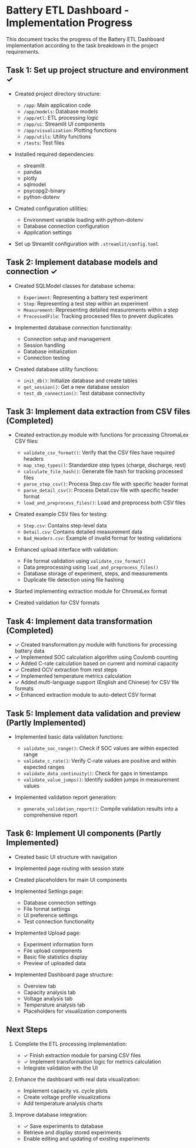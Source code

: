 # Battery ETL Dashboard - Implementation Progress

This document tracks the progress of the Battery ETL Dashboard implementation according to the task breakdown in the project requirements.

## Task 1: Set up project structure and environment ✓

- Created project directory structure:
  - `/app`: Main application code
  - `/app/models`: Database models
  - `/app/etl`: ETL processing logic
  - `/app/ui`: Streamlit UI components
  - `/app/visualization`: Plotting functions
  - `/app/utils`: Utility functions
  - `/tests`: Test files

- Installed required dependencies:
  - streamlit
  - pandas
  - plotly
  - sqlmodel
  - psycopg2-binary
  - python-dotenv

- Created configuration utilities:
  - Environment variable loading with python-dotenv
  - Database connection configuration
  - Application settings

- Set up Streamlit configuration with `.streamlit/config.toml`

## Task 2: Implement database models and connection ✓

- Created SQLModel classes for database schema:
  - `Experiment`: Representing a battery test experiment
  - `Step`: Representing a test step within an experiment
  - `Measurement`: Representing detailed measurements within a step
  - `ProcessedFile`: Tracking processed files to prevent duplicates

- Implemented database connection functionality:
  - Connection setup and management
  - Session handling
  - Database initialization
  - Connection testing

- Created database utility functions:
  - `init_db()`: Initialize database and create tables
  - `get_session()`: Get a new database session
  - `test_db_connection()`: Test database connectivity

## Task 3: Implement data extraction from CSV files (Completed)

- Created extraction.py module with functions for processing ChromaLex CSV files:
  - `validate_csv_format()`: Verify that the CSV files have required headers
  - `map_step_types()`: Standardize step types (charge, discharge, rest)
  - `calculate_file_hash()`: Generate file hash for tracking processed files
  - `parse_step_csv()`: Process Step.csv file with specific header format
  - `parse_detail_csv()`: Process Detail.csv file with specific header format
  - `load_and_preprocess_files()`: Load and preprocess both CSV files

- Created example CSV files for testing:
  - `Step.csv`: Contains step-level data
  - `Detail.csv`: Contains detailed measurement data
  - `Bad_Headers.csv`: Example of invalid format for testing validations

- Enhanced upload interface with validation:
  - File format validation using `validate_csv_format()`
  - Data preprocessing using `load_and_preprocess_files()`
  - Database storage of experiment, steps, and measurements
  - Duplicate file detection using file hashing

- Started implementing extraction module for ChromaLex format
- Created validation for CSV formats

## Task 4: Implement data transformation (Completed)

- ✓ Created transformation.py module with functions for processing battery data
- ✓ Implemented SOC calculation algorithm using Coulomb counting
- ✓ Added C-rate calculation based on current and nominal capacity
- ✓ Created OCV extraction from rest steps
- ✓ Implemented temperature metrics calculation
- ✓ Added multi-language support (English and Chinese) for CSV file formats
- ✓ Enhanced extraction module to auto-detect CSV format

## Task 5: Implement data validation and preview (Partly Implemented)

- Implemented basic data validation functions:
  - `validate_soc_range()`: Check if SOC values are within expected range
  - `validate_c_rate()`: Verify C-rate values are positive and within expected ranges
  - `validate_data_continuity()`: Check for gaps in timestamps
  - `validate_value_jumps()`: Identify sudden jumps in measurement values

- Implemented validation report generation:
  - `generate_validation_report()`: Compile validation results into a comprehensive report

## Task 6: Implement UI components (Partly Implemented)

- Created basic UI structure with navigation
- Implemented page routing with session state
- Created placeholders for main UI components

- Implemented Settings page:
  - Database connection settings
  - File format settings
  - UI preference settings
  - Test connection functionality

- Implemented Upload page:
  - Experiment information form
  - File upload components
  - Basic file statistics display
  - Preview of uploaded data

- Implemented Dashboard page structure:
  - Overview tab
  - Capacity analysis tab
  - Voltage analysis tab
  - Temperature analysis tab
  - Placeholders for visualization components

## Next Steps

1. Complete the ETL processing implementation:
   - ✓ Finish extraction module for parsing CSV files
   - ✓ Implement transformation logic for metrics calculation
   - Integrate validation with the UI

2. Enhance the dashboard with real data visualization:
   - Implement capacity vs. cycle plots
   - Create voltage profile visualizations
   - Add temperature analysis charts

3. Improve database integration:
   - ✓ Save experiments to database
   - Retrieve and display stored experiments
   - Enable editing and updating of existing experiments